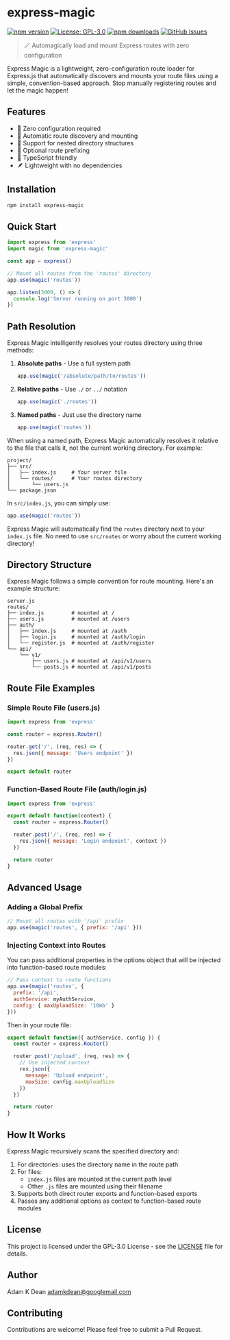 # express-magic

[![npm version](https://img.shields.io/npm/v/express-magic.svg)](https://www.npmjs.com/package/express-magic)
[![License: GPL-3.0](https://img.shields.io/badge/License-GPL--3.0-blue.svg)](https://www.gnu.org/licenses/gpl-3.0)
[![npm downloads](https://img.shields.io/npm/dm/express-magic.svg)](https://www.npmjs.com/package/express-magic)
[![GitHub Issues](https://img.shields.io/github/issues/adamkdean/express-magic.svg)](https://github.com/adamkdean/express-magic/issues)

> 🪄 Automagically load and mount Express routes with zero configuration

Express Magic is a lightweight, zero-configuration route loader for Express.js that automatically discovers and mounts your route files using a simple, convention-based approach. Stop manually registering routes and let the magic happen!

## Features

- 🚀 Zero configuration required
- 📁 Automatic route discovery and mounting
- 🌳 Support for nested directory structures
- 🎯 Optional route prefixing
- 💪 TypeScript friendly
- 🪶 Lightweight with no dependencies

## Installation

```bash
npm install express-magic
```

## Quick Start

```javascript
import express from 'express'
import magic from 'express-magic'

const app = express()

// Mount all routes from the 'routes' directory
app.use(magic('routes'))

app.listen(3000, () => {
  console.log('Server running on port 3000')
})
```

## Path Resolution

Express Magic intelligently resolves your routes directory using three methods:

1. **Absolute paths** - Use a full system path
   ```javascript
   app.use(magic('/absolute/path/to/routes'))
   ```

2. **Relative paths** - Use `./` or `../` notation
   ```javascript
   app.use(magic('./routes'))
   ```

3. **Named paths** - Just use the directory name
   ```javascript
   app.use(magic('routes'))
   ```

When using a named path, Express Magic automatically resolves it relative to the file that calls it, not the current working directory. For example:

```
project/
├── src/
│   ├── index.js     # Your server file
│   └── routes/      # Your routes directory
│       └── users.js
└── package.json
```

In `src/index.js`, you can simply use:
```javascript
app.use(magic('routes'))
```

Express Magic will automatically find the `routes` directory next to your `index.js` file. No need to use `src/routes` or worry about the current working directory!

## Directory Structure

Express Magic follows a simple convention for route mounting. Here's an example structure:

```
server.js
routes/
├── index.js         # mounted at /
├── users.js         # mounted at /users
├── auth/
│   ├── index.js     # mounted at /auth
│   ├── login.js     # mounted at /auth/login
│   └── register.js  # mounted at /auth/register
└── api/
    └── v1/
        ├── users.js # mounted at /api/v1/users
        └── posts.js # mounted at /api/v1/posts
```

## Route File Examples

### Simple Route File (users.js)

```javascript
import express from 'express'

const router = express.Router()

router.get('/', (req, res) => {
  res.json({ message: 'Users endpoint' })
})

export default router
```

### Function-Based Route File (auth/login.js)

```javascript
import express from 'express'

export default function(context) {
  const router = express.Router()

  router.post('/', (req, res) => {
    res.json({ message: 'Login endpoint', context })
  })

  return router
}
```

## Advanced Usage

### Adding a Global Prefix

```javascript
// Mount all routes with '/api' prefix
app.use(magic('routes', { prefix: '/api' }))
```

### Injecting Context into Routes

You can pass additional properties in the options object that will be injected into function-based route modules:

```javascript
// Pass context to route functions
app.use(magic('routes', {
  prefix: '/api',
  authService: myAuthService,
  config: { maxUploadSize: '10mb' }
}))
```

Then in your route file:

```javascript
export default function({ authService, config }) {
  const router = express.Router()

  router.post('/upload', (req, res) => {
    // Use injected context
    res.json({
      message: 'Upload endpoint',
      maxSize: config.maxUploadSize
    })
  })

  return router
}
```

## How It Works

Express Magic recursively scans the specified directory and:

1. For directories: uses the directory name in the route path
2. For files:
   - `index.js` files are mounted at the current path level
   - Other `.js` files are mounted using their filename
3. Supports both direct router exports and function-based exports
4. Passes any additional options as context to function-based route modules

## License

This project is licensed under the GPL-3.0 License - see the [LICENSE](LICENSE) file for details.

## Author

Adam K Dean <adamkdean@googlemail.com>

## Contributing

Contributions are welcome! Please feel free to submit a Pull Request.